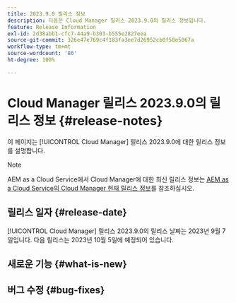 ```yaml
---
title: 2023.9.0 릴리스 정보
description: 다음은 Cloud Manager 릴리스 2023.9.0의 릴리스 정보입니다.
feature: Release Information
exl-id: 2d38abb1-cfc7-44a9-b303-b555e2827eea
source-git-commit: 326e47e769c4f183fa3ee7d26952cb0f58e5067a
workflow-type: tm+mt
source-wordcount: '86'
ht-degree: 100%

---
```



# Cloud Manager 릴리스 2023.9.0의 릴리스 정보 {#release-notes}

이 페이지는 [!UICONTROL Cloud Manager] 릴리스 2023.9.0에 대한 릴리스 정보를 설명합니다.

>[!NOTE]
>
>AEM as a Cloud Service에서 Cloud Manager에 대한 최신 릴리스 정보는 [AEM as a Cloud Service의 Cloud Manager 현재 릴리스 정보](https://experienceleague.adobe.com/docs/experience-manager-cloud-service/content/implementing/using-cloud-manager/release-notes-cloud-manager/release-notes-cm-current.html)를 참조하십시오.

## 릴리스 일자 {#release-date}

[!UICONTROL Cloud Manager] 릴리스 2023.9.0의 릴리스 날짜는 2023년 9월 7일입니다. 다음 릴리스는 2023년 10월 5일에 예정되어 있습니다.

## 새로운 기능 {#what-is-new}

## 버그 수정 {#bug-fixes}
